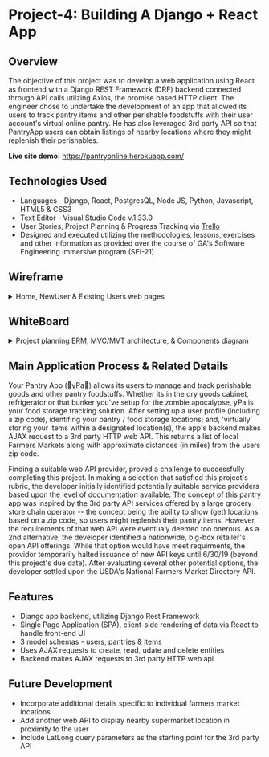 # Project-4: Building A Django + React App


## Overview

The objective of this project was to develop a web application using React as frontend with a Django REST Framework (DRF) backend connected through API calls utilzing Axios, the promise based HTTP client.  The engineer chose to undertake the development of an app that allowed its users to track pantry items and other perishable foodstuffs with their user account's virtual online pantry.  He has also leveraged 3rd party API so that PantryApp users can obtain listings of nearby locations where they might replenish their perishables.

**Live site demo:** <https://pantryonline.herokuapp.com/>
 

## Technologies Used

* Languages - Django, React, PostgresQL, Node JS, Python, Javascript, HTML5 & CSS3 
* Text Editor - Visual Studio Code v.1.33.0
* User Stories, Project Planning & Progress Tracking via [Trello](https://trello.com/invite/b/rqzYDFKM/ab03c2665926a2479292125a4afa5c5c/ga-sei-21-project-4)
* Designed and executed utilizing the methodologies, lessons, exercises and other information as provided over the course of GA's Software Engineering Immersive program (SEI-21) 


## Wireframe
<details>
<summary>Home, NewUser & Existing Users web pages</summary>

![image](planning/p4-wireframes.png)

</details>


## WhiteBoard
<details>
<summary>Project planning ERM, MVC/MVT architecture, & Components diagram</summary> 

![image](planning/p4-whiteboard3.png)
![image](planning/p4-whiteboard1.png)
![image](planning/p4-whiteboard2.png)

</details>


## Main Application Process & Related Details
Your Pantry App (🍞yPa🥛) allows its users to manage and track perishable goods and other pantry foodstuffs.  Whether its in the dry goods cabinet, refrigerator or that bunker you've setup for the zombie apocalypse, yPa is your food storage tracking solution.  After setting up a user profile (including a zip code), identifing your pantry / food storage locations; and, 'virtually' storing your items within a designated location(s), the app's backend makes AJAX request to a 3rd party HTTP web API.  This returns a list of local Farmers Markets along with approximate distances (in miles) from the users zip code.

Finding a suitable web API provider, proved a challenge to successfully completing this project. In making a selection that satisfied this project's rubric, the developer initially identified potentially suitable service providers based upon the level of documentation available.  The concept of this pantry app was inspired by the 3rd party API services offered by a large grocery store chain operator -- the concept being the ability to show (get) locations based on a zip code, so users might replenish their pantry items.  However, the requirements of that web API were eventualy deemed too onerous.  As a 2nd alternative, the developer identified a nationwide, big-box retailer's open API offerings. While that option would have meet requirments, the providor temporarily halted issuance of new API keys until 6/30/19 (beyond this project's due date).  After evaluating several other potential options, the developer settled upon the USDA's National Farmers Market Directory API.        


## Features

* Django app backend, utilizing Django Rest Framework 
* Single Page Application (SPA), client-side rendering of data via React to handle front-end UI  
* 3 model schemas - users, pantries & items
* Uses AJAX requests to create, read, udate and delete entities
* Backend makes AJAX requests to 3rd party HTTP web api


## Future Development
* Incorporate additional details specific to individual farmers market locations
* Add another web API to display nearby supermarket location in proximity to the user
* Include LatLong query parameters as the starting point for the 3rd party API 
